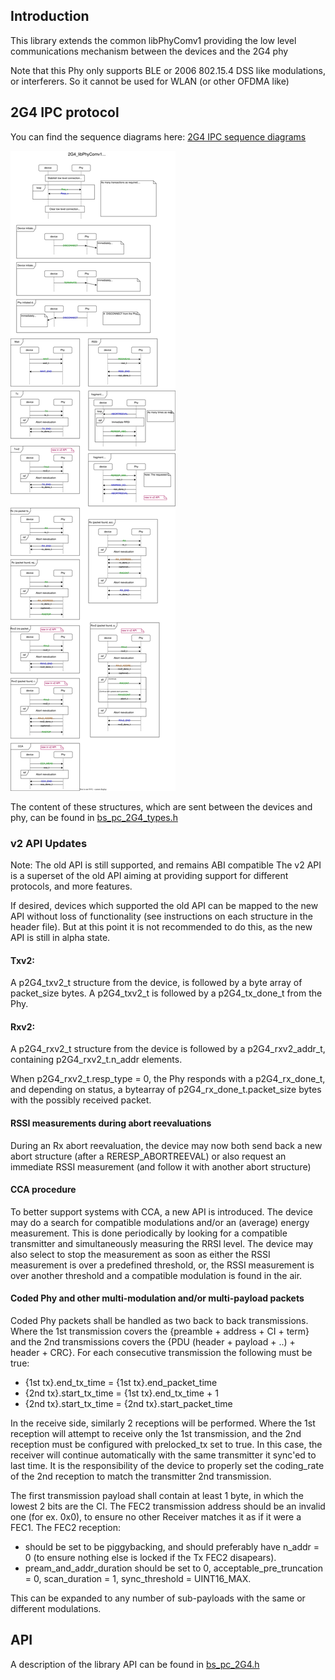 ## Introduction

This library extends the common libPhyComv1 providing the low level
communications mechanism between the devices and the 2G4 phy

Note that this Phy only supports BLE or 2006 802.15.4 DSS like modulations,
or interferers.
So it cannot be used for WLAN (or other OFDMA like)

## 2G4 IPC protocol

You can find the sequence diagrams here:
[2G4 IPC sequence diagrams](2G4_libPhyComv1_protocol.svg)

![2G4 IPC sequence diagrams (for GitHub web rendering)](https://raw.githubusercontent.com/BabbleSim/ext_2G4_libPhyComv1/master/docs/2G4_libPhyComv1_protocol.svg?sanitize=true)
<!--The ?sanitize=true is an ugly thing for GitHub to enable the svg to be
rendered into the markdown preview-->

The content of these structures, which are sent between the devices and phy,
can be found in [bs_pc_2G4_types.h](../src/bs_pc_2G4_types.h)

### v2 API Updates

Note: The old API is still supported, and remains ABI compatible
The v2 API is a superset of the old API aiming at providing support for
different protocols, and more features.

If desired, devices which supported the old API can be mapped to the new API
without loss of functionality (see instructions on each structure in the header
file). But at this point it is not recommended to do this, as the new API is
still in alpha state.

#### Txv2:
A p2G4_txv2_t structure from the device, is followed by a byte array of
packet_size bytes.
A p2G4_txv2_t is followed by a p2G4_tx_done_t from the Phy.

#### Rxv2:
A p2G4_rxv2_t structure from the device is followed by a p2G4_rxv2_addr_t,
containing p2G4_rxv2_t.n_addr elements.

When p2G4_rxv2_t.resp_type = 0, the Phy responds with a p2G4_rx_done_t,
and depending on status, a bytearray of p2G4_rx_done_t.packet_size bytes
with the possibly received packet.

#### RSSI measurements during abort reevaluations
During an Rx abort reevaluation, the device may now both send back a new abort
structure (after a RERESP_ABORTREEVAL) or also request an immediate RSSI
measurement (and follow it with another abort structure)

#### CCA procedure
To better support systems with CCA, a new API is introduced.
The device may do a search for compatible modulations and/or an (average) energy
measurement.
This is done periodically by looking for a compatible transmitter
and simultaneously measuring the RRSI level.
The device may also select to stop the measurement as soon as either the RSSI
measurement is over a predefined threshold, or, the RSSI measurement is over
another threshold and a compatible modulation is found in the air.

#### Coded Phy and other multi-modulation and/or multi-payload packets
Coded Phy packets shall be handled as two back to back transmissions.
Where the 1st transmission covers the {preamble + address + CI + term}
and the 2nd transmissions covers the {PDU (header + payload + ..) + header + CRC}.
For each consecutive transmission the following must be true:

* {1st tx}.end_tx_time = {1st tx}.end_packet_time
* {2nd tx}.start_tx_time = {1st tx}.end_tx_time + 1
* {2nd tx}.start_tx_time = {2nd tx}.start_packet_time

In the receive side, similarly 2 receptions will be performed.
Where the 1st reception will attempt to receive only the 1st transmission,
and the 2nd reception must be configured with prelocked_tx set to true.
In this case, the receiver will continue automatically with the same
transmitter it sync'ed to last time.
It is the responsibility of the device to properly set the coding_rate of the
2nd reception to match the transmitter 2nd transmission.

The first transmission payload shall contain at least 1 byte, in which the
lowest 2 bits are the CI.
The FEC2 transmission address should be an invalid one (for ex. 0x0), to ensure
no other Receiver matches it as if it were a FEC1.
The FEC2 reception:
 * should be set to be piggybacking, and should preferably have n_addr = 0
   (to ensure nothing else is locked if the Tx FEC2 disapears).
 * pream_and_addr_duration should be set to 0, acceptable_pre_truncation = 0, scan_duration = 1,
   sync_threshold = UINT16_MAX.

This can be expanded to any number of sub-payloads with the same or different
modulations.

## API

A description of the library API can be found in
[bs_pc_2G4.h](../src/bs_pc_2G4.h)
